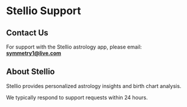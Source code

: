# Stellio Support

## Contact Us
For support with the Stellio astrology app, please email:
**symmetry1@live.com**

## About Stellio
Stellio provides personalized astrology insights and birth chart analysis.

We typically respond to support requests within 24 hours.

